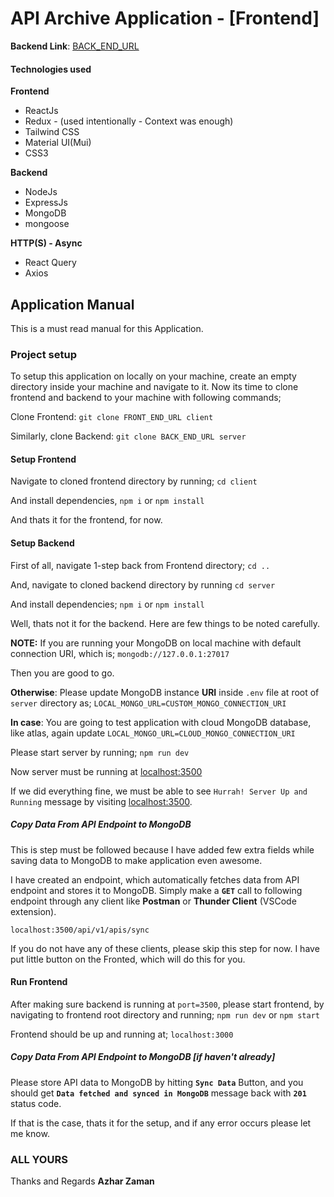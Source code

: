 # API Archive Application - [Frontend]

**Backend Link**: [BACK_END_URL](BACKEND_END_URL)

#### Technologies used

**Frontend**

- ReactJs
- Redux - (used intentionally - Context was enough)
- Tailwind CSS
- Material UI(Mui)
- CSS3

**Backend**

- NodeJs
- ExpressJs
- MongoDB
- mongoose

**HTTP(S) - Async**

- React Query
- Axios

## Application Manual

This is a must read manual for this Application.

### Project setup

To setup this application on locally on your machine, create an empty directory inside your machine and navigate to it.
Now its time to clone frontend and backend to your machine with following commands;

Clone Frontend:
`git clone FRONT_END_URL client`

Similarly, clone Backend:
`git clone BACK_END_URL server`

#### Setup Frontend

Navigate to cloned frontend directory by running;
`cd client`

And install dependencies,
`npm i` or `npm install`

And thats it for the frontend, for now.

#### Setup Backend

First of all, navigate 1-step back from Frontend directory;
`cd ..`

And, navigate to cloned backend directory by running
`cd server`

And install dependencies;
`npm i` or `npm install`

Well, thats not it for the backend. Here are few things to be noted carefully.

**NOTE:** If you are running your MongoDB on local machine with default connection URI, which is;
`mongodb://127.0.0.1:27017`

Then you are good to go.

**Otherwise**: Please update MongoDB instance **URI** inside `.env` file at root of `server` directory as;
`LOCAL_MONGO_URL=CUSTOM_MONGO_CONNECTION_URI`

**In case**: You are going to test application with cloud MongoDB database, like atlas, again update `LOCAL_MONGO_URL=CLOUD_MONGO_CONNECTION_URI`

Please start server by running;
`npm run dev`

Now server must be running at [localhost:3500](http://localhost:3500)

If we did everything fine, we must be able to see `Hurrah! Server Up and Running` message by visiting [localhost:3500](http://localhost:3500).

##### Copy Data From API Endpoint to MongoDB

This is step must be followed because I have added few extra fields while saving data to MongoDB to make application even awesome.

I have created an endpoint, which automatically fetches data from API endpoint and stores it to MongoDB.
Simply make a **`GET`** call to following endpoint through any client like **Postman** or **Thunder Client** (VSCode extension).

`localhost:3500/api/v1/apis/sync`

If you do not have any of these clients, please skip this step for now. I have put little button on the Fronted, which will do this for you.

#### Run Frontend

After making sure backend is running at `port=3500`, please start frontend, by navigating to frontend root directory and running;
`npm run dev` or `npm start`

Frontend should be up and running at;
`localhost:3000`

##### Copy Data From API Endpoint to MongoDB [if haven't already]

Please store API data to MongoDB by hitting **`Sync Data`** Button, and you should get **`Data fetched and synced in MongoDB`** message back with **`201`** status code.

If that is the case, thats it for the setup, and if any error occurs please let me know.

### ALL YOURS

Thanks and Regards
**Azhar Zaman**
